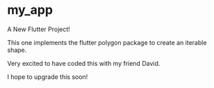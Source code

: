 # my_app

A New Flutter Project!

This one implements the flutter polygon package to create an iterable shape.

Very excited to have coded this with my friend David. 

I hope to upgrade this soon!
